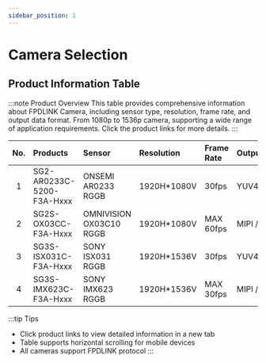 ```yaml
---
sidebar_position: 1
---
```


# Camera Selection

## Product Information Table

:::note Product Overview
This table provides comprehensive information about FPDLINK Camera, including sensor type, resolution, frame rate, and output data format.
From 1080p to 1536p camera, supporting a wide range of application requirements. Click the product links for more details.
:::

<div style={{overflowX: 'auto'}}>

| No. | Products                   | Sensor                  | Resolution      | Frame Rate  | Output Data     | Product Links |
|:---:|:---------------------------|:-----------------------|:---------------|:------------|:---------------|:--------------|
| 1   | SG2-AR0233C-5200-F3A-Hxxx  | ONSEMI AR0233 RGGB      | 1920H*1080V    | 30fps       | YUV422@8bit    | [View Details](https://sensing-world.com/en/h-pd-33.html?recommendFromPid=0&fromMid=1553) |
| 2   | SG2S-OX03CC-F3A-Hxxx       | OMNIVISION OX03C10 RGGB | 1920H*1080V    | MAX 60fps   | MIPI / RAW 12  | [View Details](https://sensing-world.com/en/h-pd-152.html?recommendFromPid=0&fromMid=1553) |
| 3   | SG3S-ISX031C-F3A-Hxxx      | SONY ISX031 RGGB        | 1920H*1536V    | 30fps       | YUV422@8bit    | [View Details](https://sensing-world.com/en/h-pd-99.html?recommendFromPid=0&fromMid=1553) |
| 4   | SG3S-IMX623C-F3A-Hxxx      | SONY IMX623 RGGB        | 1920H*1536V    | MAX 30fps   | MIPI / RAW 12  | [View Details](https://sensing-world.com/en/h-pd-98.html?recommendFromPid=0&fromMid=1553) |

</div>

:::tip Tips
- Click product links to view detailed information in a new tab
- Table supports horizontal scrolling for mobile devices
- All cameras support FPDLINK protocol
:::
